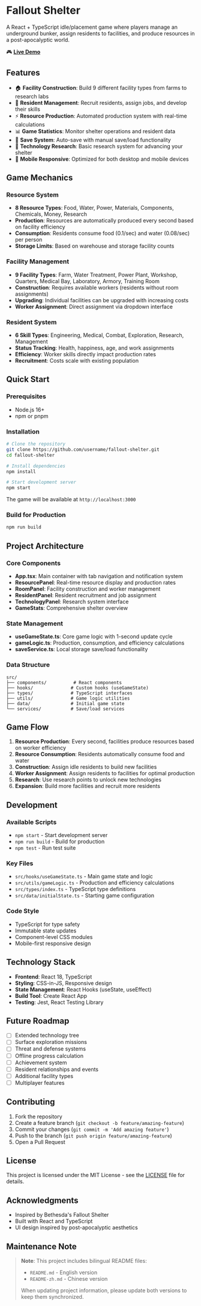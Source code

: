 # Fallout Shelter

A React + TypeScript idle/placement game where players manage an underground bunker, assign residents to facilities, and produce resources in a post-apocalyptic world.

🎮 **[Live Demo](https://emeiziying.github.io/fallout-shelter/)**

## Features

- 🏠 **Facility Construction**: Build 9 different facility types from farms to research labs
- 👥 **Resident Management**: Recruit residents, assign jobs, and develop their skills
- ⚡ **Resource Production**: Automated production system with real-time calculations
- 📊 **Game Statistics**: Monitor shelter operations and resident data
- 💾 **Save System**: Auto-save with manual save/load functionality
- 🔬 **Technology Research**: Basic research system for advancing your shelter
- 📱 **Mobile Responsive**: Optimized for both desktop and mobile devices

## Game Mechanics

### Resource System
- **8 Resource Types**: Food, Water, Power, Materials, Components, Chemicals, Money, Research
- **Production**: Resources are automatically produced every second based on facility efficiency
- **Consumption**: Residents consume food (0.1/sec) and water (0.08/sec) per person
- **Storage Limits**: Based on warehouse and storage facility counts

### Facility Management
- **9 Facility Types**: Farm, Water Treatment, Power Plant, Workshop, Quarters, Medical Bay, Laboratory, Armory, Training Room
- **Construction**: Requires available workers (residents without room assignments)
- **Upgrading**: Individual facilities can be upgraded with increasing costs
- **Worker Assignment**: Direct assignment via dropdown interface

### Resident System
- **6 Skill Types**: Engineering, Medical, Combat, Exploration, Research, Management
- **Status Tracking**: Health, happiness, age, and work assignments
- **Efficiency**: Worker skills directly impact production rates
- **Recruitment**: Costs scale with existing population

## Quick Start

### Prerequisites
- Node.js 16+ 
- npm or pnpm

### Installation

```bash
# Clone the repository
git clone https://github.com/username/fallout-shelter.git
cd fallout-shelter

# Install dependencies
npm install

# Start development server
npm start
```

The game will be available at `http://localhost:3000`

### Build for Production

```bash
npm run build
```

## Project Architecture

### Core Components
- **App.tsx**: Main container with tab navigation and notification system
- **ResourcePanel**: Real-time resource display and production rates
- **RoomPanel**: Facility construction and worker management
- **ResidentPanel**: Resident recruitment and job assignment
- **TechnologyPanel**: Research system interface
- **GameStats**: Comprehensive shelter overview

### State Management
- **useGameState.ts**: Core game logic with 1-second update cycle
- **gameLogic.ts**: Production, consumption, and efficiency calculations
- **saveService.ts**: Local storage save/load functionality

### Data Structure
```
src/
├── components/          # React components
├── hooks/              # Custom hooks (useGameState)
├── types/              # TypeScript interfaces
├── utils/              # Game logic utilities
├── data/               # Initial game state
└── services/           # Save/load services
```

## Game Flow

1. **Resource Production**: Every second, facilities produce resources based on worker efficiency
2. **Resource Consumption**: Residents automatically consume food and water
3. **Construction**: Assign idle residents to build new facilities
4. **Worker Assignment**: Assign residents to facilities for optimal production
5. **Research**: Use research points to unlock new technologies
6. **Expansion**: Build more facilities and recruit more residents

## Development

### Available Scripts

- `npm start` - Start development server
- `npm run build` - Build for production  
- `npm test` - Run test suite

### Key Files

- `src/hooks/useGameState.ts` - Main game state and logic
- `src/utils/gameLogic.ts` - Production and efficiency calculations
- `src/types/index.ts` - TypeScript type definitions
- `src/data/initialState.ts` - Starting game configuration

### Code Style
- TypeScript for type safety
- Immutable state updates
- Component-level CSS modules
- Mobile-first responsive design

## Technology Stack

- **Frontend**: React 18, TypeScript
- **Styling**: CSS-in-JS, Responsive design
- **State Management**: React Hooks (useState, useEffect)
- **Build Tool**: Create React App
- **Testing**: Jest, React Testing Library

## Future Roadmap

- [ ] Extended technology tree
- [ ] Surface exploration missions
- [ ] Threat and defense systems
- [ ] Offline progress calculation
- [ ] Achievement system
- [ ] Resident relationships and events
- [ ] Additional facility types
- [ ] Multiplayer features

## Contributing

1. Fork the repository
2. Create a feature branch (`git checkout -b feature/amazing-feature`)
3. Commit your changes (`git commit -m 'Add amazing feature'`)
4. Push to the branch (`git push origin feature/amazing-feature`)
5. Open a Pull Request

## License

This project is licensed under the MIT License - see the [LICENSE](LICENSE) file for details.

## Acknowledgments

- Inspired by Bethesda's Fallout Shelter
- Built with React and TypeScript
- UI design inspired by post-apocalyptic aesthetics

## Maintenance Note

> **Note**: This project includes bilingual README files:
> - `README.md` - English version
> - `README-zh.md` - Chinese version
> 
> When updating project information, please update both versions to keep them synchronized.